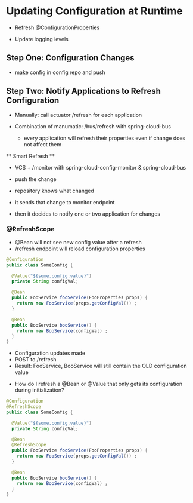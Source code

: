 # Updating Configuration at Runtime

- Refresh @ConfigurationProperties

- Update logging levels


## Step One: Configuration Changes

- make config in config repo and push

## Step Two: Notify Applications to Refresh Configuration

- Manually: call actuator /refresh for each application

- Combination of manumatic: /bus/refresh with spring-cloud-bus
  - every application will refresh their properties even if change does not affect them

** Smart Refresh **

- VCS + /monitor with spring-cloud-config-monitor & spring-cloud-bus

- push the change
- repository knows what changed
- it sends that change to monitor endpoint
- then it decides to notify one or two application for changes

### @RefreshScope

- @Bean will not see new config value after a refresh
- /refresh endpoint will reload configuration properties


```java
@Configuration
public class SomeConfig {

  @Value("${some.config.value}")
  private String configVal;

  @Bean
  public FooService fooService(FooProperties props) {
    return new FooService(props.getConfigVal()) ;
  }

  @Bean
  public BooService booService() {
    return new BooService(configVal) ;
  }
}
```

- Configuration updates made
- POST to /refresh
- Result: FooService, BooService will still contain the OLD configuration value

* How do I refresh a @Bean or @Value that only gets its configuration during initialization?

```java
@Configuration
@RefreshScope
public class SomeConfig {

  @Value("${some.config.value}")
  private String configVal;

  @Bean
  @RefreshScope
  public FooService fooService(FooProperties props) {
    return new FooService(props.getConfigVal()) ;
  }

  @Bean
  public BooService booService() {
    return new BooService(configVal) ;
  }
}
```

